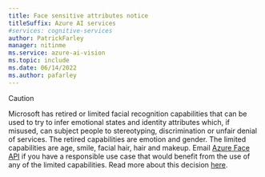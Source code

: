 ```yaml
---
title: Face sensitive attributes notice
titleSuffix: Azure AI services
#services: cognitive-services
author: PatrickFarley
manager: nitinme
ms.service: azure-ai-vision
ms.topic: include 
ms.date: 06/14/2022
ms.author: pafarley
---
```


> [!CAUTION]
> Microsoft has retired or limited facial recognition capabilities that can be used to try to infer emotional states and identity attributes which, if misused, can subject people to stereotyping, discrimination or unfair denial of services. The retired capabilities are emotion and gender. The limited capabilities are age, smile, facial hair, hair and makeup. Email [Azure Face API](mailto:azureface@microsoft.com) if you have a responsible use case that would benefit from the use of any of the limited capabilities. Read more about this decision [here](https://azure.microsoft.com/blog/responsible-ai-investments-and-safeguards-for-facial-recognition/).